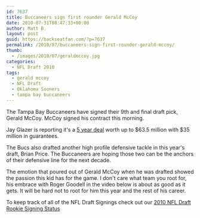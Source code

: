 ```yaml
---
id: 7637
title: Buccaneers sign first rounder Gerald McCoy
date: 2010-07-31T08:47:33+00:00
author: Matt B.
layout: post
guid: https://backseatfan.com/?p=7637
permalink: /2010/07/buccaneers-sign-first-rounder-gerald-mccoy/
thumb:
  - /images/2010/07/geraldmccoy.jpg
categories:
  - NFL Draft 2010
tags:
  - gerald mccoy
  - NFL Draft
  - Oklahoma Sooners
  - tampa bay buccaneers
---
```


<div class="entry">
  <p>
    The Tampa Bay Buccaneers have signed their 9th and final draft pick, Gerald McCoy. McCoy signed his contract this morning.
  </p>

  <p>
    Jay Glazer is reporting it's a <a href="https://twitter.com/Jay_Glazer/statuses/20008430896">5 year deal</a> worth up to $63.5 million with $35 million in guarantees.
  </p>

  <p>
    The Bucs also drafted another high profile defensive tackle in this year's draft, Brian Price. The Buccaneers are hoping those two can be the anchors of their defensive line for the next decade.
  </p>

  <p>
    The emotion that poured out of Gerald McCoy when he was drafted showed the passion this kid has for the game. I don't care what team you root for, his embrace with Roger Goodell in the video below is about as good as it gets. It will be hard not to root for him this year and the rest of his career.
  </p>

  <p>
    To keep track of all of the NFL Draft Signings check out our <a href="https://backseatfan.com/index.php/2010/04/2010-nfl-draft-rookie-signing-status/">2010 NFL Draft Rookie Signing Status</a>
  </p>

  <p>
  </p>
</div>

